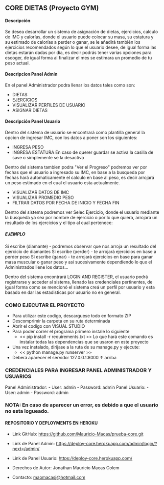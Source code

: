 
## CORE DIETAS (Proyecto GYM)

#### Descripción
Se desea desarrollar un sistema de asignación de dietas, ejercicios, calculo de IMC y calorías, donde el usuario puede colocar su masa, su estatura y 
su estimado de calorías a perder o ganar, se le añadirá también los ejercicios recomendados según lo que el usuario desee, de igual forma las dietas 
estarán dadas por día, es decir podrás tener varias opciones para escoger, de igual forma al finalizar el mes se estimara un promedio de tu peso actual.

#### Descripcion Panel Admin

En el panel Administrador podra llenar los datos tales como son:
  - DIETAS
  - EJERCICIOS
  - VISUALIZAR PERFILES DE USUARIO
  - ASIGNAR DIETAS

#### Descripción Panel Usuario

Dentro del sistema de usuario se encontrará como plantilla general la opcion de ingresar IMC, con los datos a poner son los siguientes:
  - INGRESA PESO
  - INGRESA ESTATURA
En caso de querer guardar se activa la casilla de save o simplemente se la desactiva 

Dentro del sistema tambien podra "Ver el Progreso" podremos ver por fechas que el usuario a ingresado su IMC, en base a la busqueda por fechas
hará automaticamente el calculo en base al peso, es decir arrojará un peso estimado en el cual el usuario esta actualmente.

  - VISUALIZAR DATOS DE IMC
  - VISUALIZAR PROMEDIO PESO
  - FILTRAR DATOS POR FECHA DE INICIO Y FECHA FIN

Dentro del sistema podremos ver Selec Ejercicio, donde el usuario mediante la busqueda ya sea por nombre de ejercicio o por lo que quiera,
arrojara un resultado de los ejercicios y el tipo al cual pertenece:

##### EJEMPLO

  Si escribe (diamante) - podremos observar que nos arroja un resultado del ejercicio de diamantes
  Si escribe (perder) - te arrojará ejercicios en base a perder peso
  Si escribe (ganar) - te arrojará ejercicios en base para ganar masa muscular o ganar peso
  y asi sucesivamente dependiendo lo que el Administrados llene los datos...

Dentro del sistema encontrará LOGIN AND REGISTER, el usuario podrá registrarse y acceder al sistema, llenado las credenciales pertinentes,
de igual forma como se mencionó el sistema creá un perfil por usuario y esta basado en dar las estadisticas por usuario no en general.


### COMO EJECUTAR EL PROYECTO 

  - Para utilizar este codigo, descarguese todo en formato ZIP
  - Descomprimir la carpeta en su ruta determinada
  - Abrir el codigo con VISUAL STUDIO
  - Para poder correr el programa primero instale lo siguiente
      - << pip install -r requirements.txt >>
  Lo que hará este comando es instalar todas las dependencias que se usaron en este proyecto
  - Una vez instalado, dirijase a la ruta de su manage.py y ejecute:
      - << python manage.py runserver >>
  - Deberá aparecer el servidor 127.0.0.1:8000 ↑ arriba
  
### CREDENCIALES PARA INGRESAR PANEL ADMINISTRADOR Y USUARIOS
  
  Panel Administrador:
        - User: admin
        - Password: admin
  Panel Usuario:
        - User: admin
        - Password: admin
### NOTA: En caso de aparecer un error, <anonymosuser> es debido a que el usuario no esta logueado.       

#### REPOSITORIO Y DEPLOYMENTS EN HEROKU

- Link GitHub: https://github.com/Mauricio-Macas/prueba-core.git
- Link de Panel Admin: https://deploy-core.herokuapp.com/admin/login/?next=/admin/
- Link de Panel Usuario: https://deploy-core.herokuapp.com/

- Derechos de Autor: Jonathan Mauricio Macas Colem
- Contacto: maomacasj@hotmail.com
